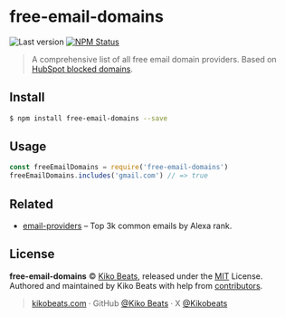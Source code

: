 # free-email-domains

![Last version](https://img.shields.io/github/tag/Kikobeats/free-email-domains.svg?style=flat-square)
[![NPM Status](https://img.shields.io/npm/dm/free-email-domains.svg?style=flat-square)](https://www.npmjs.org/package/free-email-domains)

> A comprehensive list of all free email domain providers. Based on [HubSpot blocked domains](https://knowledge.hubspot.com/articles/kcs_article/forms/what-domains-are-blocked-when-using-the-forms-email-domains-to-block-feature).

## Install

```bash
$ npm install free-email-domains --save
```

## Usage

```js
const freeEmailDomains = require('free-email-domains')
freeEmailDomains.includes('gmail.com') // => true
```

## Related

- [email-providers](https://github.com/derhuerst/email-providers) – Top 3k common emails by Alexa rank.

## License

**free-email-domains** © [Kiko Beats](https://kikobeats.com), released under the [MIT](https://github.com/Kikobeats/free-email-domains/blob/master/LICENSE.md) License.<br>
Authored and maintained by Kiko Beats with help from [contributors](https://github.com/Kikobeats/free-email-domains/contributors).

> [kikobeats.com](https://kikobeats.com) · GitHub [@Kiko Beats](https://github.com/Kikobeats) · X [@Kikobeats](https://x.com/Kikobeats)
